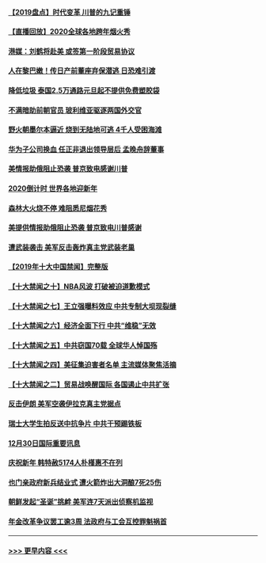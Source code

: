 #### [【2019盘点】时代变革 川普的九记重锤](../pages/prog202/a102741295.md?t=01010222) 
#### [【直播回放】2020全球各地跨年烟火秀](../pages/prog202/a102740313.md?t=01010222) 
#### [港媒：刘鹤将赴美 或签第一阶段贸易协议](../pages/prog202/a102741507.md?t=01010222) 
#### [人在黎巴嫩！传日产前董座弃保潜逃 日恐难引渡](../pages/prog202/a102741484.md?t=01010222) 
#### [降低垃圾 泰国2.5万通路元旦起不提供免费塑胶袋](../pages/prog202/a102741478.md?t=01010222) 
#### [不满暗助前朝官员 玻利维亚驱逐两国外交官](../pages/prog202/a102741357.md?t=01010222) 
#### [野火朝墨尔本逼近 烧到无陆地可逃 4千人受困海滩](../pages/prog202/a102741291.md?t=01010222) 
#### [华为子公司换血 任正非退出领导层后 孟晚舟辞董事](../pages/prog202/a102741251.md?t=01010222) 
#### [美情报助俄阻止恐袭 普京致电感谢川普](../pages/prog202/a102740971.md?t=01010222) 
#### [2020倒计时 世界各地迎新年](../pages/prog202/a102741219.md?t=01010222) 
#### [森林大火烧不停 难阻悉尼烟花秀](../pages/prog202/a102741156.md?t=01010222) 
#### [美提供情报助俄阻止恐袭 普京致电川普感谢](../pages/prog202/a102741090.md?t=01010222) 
#### [遭武装袭击 美军反击轰炸真主党武装老巢](../pages/prog202/a102741082.md?t=01010222) 
#### [【2019年十大中国禁闻】完整版](../pages/prog202/a102740470.md?t=01010222) 
#### [【十大禁闻之十】NBA风波 打破被迫道歉模式](../pages/prog202/a102738259.md?t=01010222) 
#### [【十大禁闻之七】王立强曝料效应 中共专制大坝现裂缝](../pages/prog202/a102738155.md?t=01010222) 
#### [【十大禁闻之六】经济全面下行  中共“维稳”无效](../pages/prog202/a102740410.md?t=01010222) 
#### [【十大禁闻之五】中共窃国70载  全球华人悼国殇](../pages/prog202/a102738192.md?t=01010222) 
#### [【十大禁闻之四】美征集迫害者名单 主流媒体聚焦活摘](../pages/prog202/a102738190.md?t=01010222) 
#### [【十大禁闻之二】贸易战唤醒国际 各国遏止中共扩张](../pages/prog202/a102738194.md?t=01010222) 
#### [反击伊朗 美军空袭伊拉克真主党据点](../pages/prog202/a102740942.md?t=01010222) 
#### [瑞士大学生拍反送中抗争片 中共干预踢铁板](../pages/prog202/a102740798.md?t=01010222) 
#### [12月30日国际重要讯息](../pages/prog202/a102740774.md?t=01010222) 
#### [庆祝新年 韩特赦5174人朴槿惠不在列](../pages/prog202/a102740710.md?t=01010222) 
#### [也门亲政府新兵结业式 遭火箭炸出大洞酿7死25伤](../pages/prog202/a102740619.md?t=01010222) 
#### [朝鲜发起“圣诞”挑衅 美军连7天派出侦察机监视](../pages/prog202/a102740546.md?t=01010222) 
#### [年金改革争议罢工逾3周 法政府与工会互控罪魁祸首](../pages/prog202/a102740462.md?t=01010222) 

----
#### [ >>> 更早内容 <<< ](../indexes/prog202-earlier.md)
